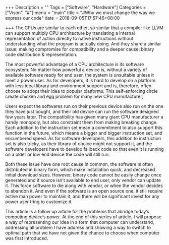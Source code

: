 +++
Description = ""
Tags = ["Software", "Hardware"]
Categories = ["Vison", "#"]
menu = "main"
title = "#Why we must change the way we express our code"
date = 2018-09-05T17:57:46+08:00

+++
The CPUs are similar to each other, so similar that a compiler like LLVM can support multiply CPU architecture by translating a internal representation of action directly to native instructions without understanding what the program is actually doing. And they share a similar issue: making compromise for compatibility and a deeper cause: binary code distribution & representation.

The most powerful advantage of a CPU architecture is its software ecosystem. No matter how powerful a device is, without a variety of available software ready for end user, the system is unsuitable unless it meet a power user. As for developers, it is hard to develop on a platform with less ideal library and environment support and is, therefore, often choose to adopt their idea to popular platforms. This self-enforcing circle create chicken and egg problem for many new CPU manufacturer, 

Users expect the softwares run on their previous device also run on the one they have just bought, and their old device can run the software designed few years later. The compatibility has given many giant CPU manufacturer a handy monopoly, but also constraint them from making breaking change. Each addition to the instruction set mean a commitment to also support this function in the future, which means a bigger and bigger instruction set, and encumbered speed. As for software developers, this addition to instruction set is also tricky, as their library of choice might not support it, and the software developers have to develop fallback code so that even it is running on a older or low end device the code will still run.

Both these issue have one root cause in common, the software is often distributed in binary form, which make installation quick, and decreased initial download sizes. However, binary code cannot be easily change once generated and if source isn’t available to end user, only vendor can update it. This force software to die along with vendor, or when the vendor decides to abandon it. And even if the software is an open source one, it still require active man power to maintain it, and there will be significant invest for any power user tring to customize it. 

This article is a follow up article for the problems that abridge today’s computing device’s power. At the end of this series of article, I will propose a way of representing our idea in a form that computer can understand, addressing all problem I have address and showing a way to switch to optimal path that we have not given the chance to choose when computer was first introduced. 

